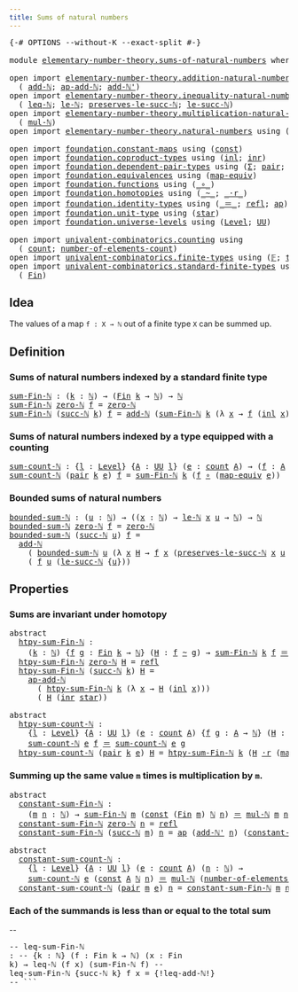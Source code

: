 ```yaml
---
title: Sums of natural numbers
---
```


<pre class="Agda"><a id="49" class="Symbol">{-#</a> <a id="53" class="Keyword">OPTIONS</a> <a id="61" class="Pragma">--without-K</a> <a id="73" class="Pragma">--exact-split</a> <a id="87" class="Symbol">#-}</a>

<a id="92" class="Keyword">module</a> <a id="99" href="elementary-number-theory.sums-of-natural-numbers.html" class="Module">elementary-number-theory.sums-of-natural-numbers</a> <a id="148" class="Keyword">where</a>

<a id="155" class="Keyword">open</a> <a id="160" class="Keyword">import</a> <a id="167" href="elementary-number-theory.addition-natural-numbers.html" class="Module">elementary-number-theory.addition-natural-numbers</a> <a id="217" class="Keyword">using</a>
  <a id="225" class="Symbol">(</a> <a id="227" href="elementary-number-theory.addition-natural-numbers.html#1164" class="Function">add-ℕ</a><a id="232" class="Symbol">;</a> <a id="234" href="elementary-number-theory.addition-natural-numbers.html#1280" class="Function">ap-add-ℕ</a><a id="242" class="Symbol">;</a> <a id="244" href="elementary-number-theory.addition-natural-numbers.html#1237" class="Function">add-ℕ&#39;</a><a id="250" class="Symbol">)</a>
<a id="252" class="Keyword">open</a> <a id="257" class="Keyword">import</a> <a id="264" href="elementary-number-theory.inequality-natural-numbers.html" class="Module">elementary-number-theory.inequality-natural-numbers</a> <a id="316" class="Keyword">using</a>
  <a id="324" class="Symbol">(</a> <a id="326" href="elementary-number-theory.inequality-natural-numbers.html#1660" class="Function">leq-ℕ</a><a id="331" class="Symbol">;</a> <a id="333" href="elementary-number-theory.inequality-natural-numbers.html#2077" class="Function">le-ℕ</a><a id="337" class="Symbol">;</a> <a id="339" href="elementary-number-theory.inequality-natural-numbers.html#11899" class="Function">preserves-le-succ-ℕ</a><a id="358" class="Symbol">;</a> <a id="360" href="elementary-number-theory.inequality-natural-numbers.html#14466" class="Function">le-succ-ℕ</a><a id="369" class="Symbol">)</a>
<a id="371" class="Keyword">open</a> <a id="376" class="Keyword">import</a> <a id="383" href="elementary-number-theory.multiplication-natural-numbers.html" class="Module">elementary-number-theory.multiplication-natural-numbers</a> <a id="439" class="Keyword">using</a>
  <a id="447" class="Symbol">(</a> <a id="449" href="elementary-number-theory.multiplication-natural-numbers.html#1358" class="Function">mul-ℕ</a><a id="454" class="Symbol">)</a>
<a id="456" class="Keyword">open</a> <a id="461" class="Keyword">import</a> <a id="468" href="elementary-number-theory.natural-numbers.html" class="Module">elementary-number-theory.natural-numbers</a> <a id="509" class="Keyword">using</a> <a id="515" class="Symbol">(</a><a id="516" href="elementary-number-theory.natural-numbers.html#1458" class="Datatype">ℕ</a><a id="517" class="Symbol">;</a> <a id="519" href="elementary-number-theory.natural-numbers.html#1479" class="InductiveConstructor">zero-ℕ</a><a id="525" class="Symbol">;</a> <a id="527" href="elementary-number-theory.natural-numbers.html#1492" class="InductiveConstructor">succ-ℕ</a><a id="533" class="Symbol">)</a>

<a id="536" class="Keyword">open</a> <a id="541" class="Keyword">import</a> <a id="548" href="foundation.constant-maps.html" class="Module">foundation.constant-maps</a> <a id="573" class="Keyword">using</a> <a id="579" class="Symbol">(</a><a id="580" href="foundation-core.constant-maps.html#216" class="Function">const</a><a id="585" class="Symbol">)</a>
<a id="587" class="Keyword">open</a> <a id="592" class="Keyword">import</a> <a id="599" href="foundation.coproduct-types.html" class="Module">foundation.coproduct-types</a> <a id="626" class="Keyword">using</a> <a id="632" class="Symbol">(</a><a id="633" href="foundation.coproduct-types.html#1253" class="InductiveConstructor">inl</a><a id="636" class="Symbol">;</a> <a id="638" href="foundation.coproduct-types.html#1276" class="InductiveConstructor">inr</a><a id="641" class="Symbol">)</a>
<a id="643" class="Keyword">open</a> <a id="648" class="Keyword">import</a> <a id="655" href="foundation.dependent-pair-types.html" class="Module">foundation.dependent-pair-types</a> <a id="687" class="Keyword">using</a> <a id="693" class="Symbol">(</a><a id="694" href="foundation-core.dependent-pair-types.html#515" class="Record">Σ</a><a id="695" class="Symbol">;</a> <a id="697" href="foundation-core.dependent-pair-types.html#588" class="InductiveConstructor">pair</a><a id="701" class="Symbol">;</a> <a id="703" href="foundation-core.dependent-pair-types.html#605" class="Field">pr1</a><a id="706" class="Symbol">;</a> <a id="708" href="foundation-core.dependent-pair-types.html#617" class="Field">pr2</a><a id="711" class="Symbol">)</a>
<a id="713" class="Keyword">open</a> <a id="718" class="Keyword">import</a> <a id="725" href="foundation.equivalences.html" class="Module">foundation.equivalences</a> <a id="749" class="Keyword">using</a> <a id="755" class="Symbol">(</a><a id="756" href="foundation-core.equivalences.html#1821" class="Function">map-equiv</a><a id="765" class="Symbol">)</a>
<a id="767" class="Keyword">open</a> <a id="772" class="Keyword">import</a> <a id="779" href="foundation.functions.html" class="Module">foundation.functions</a> <a id="800" class="Keyword">using</a> <a id="806" class="Symbol">(</a><a id="807" href="foundation-core.functions.html#420" class="Function Operator">_∘_</a><a id="810" class="Symbol">)</a>
<a id="812" class="Keyword">open</a> <a id="817" class="Keyword">import</a> <a id="824" href="foundation.homotopies.html" class="Module">foundation.homotopies</a> <a id="846" class="Keyword">using</a> <a id="852" class="Symbol">(</a><a id="853" href="foundation-core.homotopies.html#627" class="Function Operator">_~_</a><a id="856" class="Symbol">;</a> <a id="858" href="foundation-core.homotopies.html#2083" class="Function Operator">_·r_</a><a id="862" class="Symbol">)</a>
<a id="864" class="Keyword">open</a> <a id="869" class="Keyword">import</a> <a id="876" href="foundation.identity-types.html" class="Module">foundation.identity-types</a> <a id="902" class="Keyword">using</a> <a id="908" class="Symbol">(</a><a id="909" href="foundation-core.identity-types.html#1865" class="Function Operator">_＝_</a><a id="912" class="Symbol">;</a> <a id="914" href="foundation-core.identity-types.html#1820" class="InductiveConstructor">refl</a><a id="918" class="Symbol">;</a> <a id="920" href="foundation-core.identity-types.html#4003" class="Function">ap</a><a id="922" class="Symbol">)</a>
<a id="924" class="Keyword">open</a> <a id="929" class="Keyword">import</a> <a id="936" href="foundation.unit-type.html" class="Module">foundation.unit-type</a> <a id="957" class="Keyword">using</a> <a id="963" class="Symbol">(</a><a id="964" href="foundation.unit-type.html#1108" class="InductiveConstructor">star</a><a id="968" class="Symbol">)</a>
<a id="970" class="Keyword">open</a> <a id="975" class="Keyword">import</a> <a id="982" href="foundation.universe-levels.html" class="Module">foundation.universe-levels</a> <a id="1009" class="Keyword">using</a> <a id="1015" class="Symbol">(</a><a id="1016" href="Agda.Primitive.html#597" class="Postulate">Level</a><a id="1021" class="Symbol">;</a> <a id="1023" href="foundation-core.universe-levels.html#235" class="Primitive">UU</a><a id="1025" class="Symbol">)</a>

<a id="1028" class="Keyword">open</a> <a id="1033" class="Keyword">import</a> <a id="1040" href="univalent-combinatorics.counting.html" class="Module">univalent-combinatorics.counting</a> <a id="1073" class="Keyword">using</a>
  <a id="1081" class="Symbol">(</a> <a id="1083" href="univalent-combinatorics.counting.html#1901" class="Function">count</a><a id="1088" class="Symbol">;</a> <a id="1090" href="univalent-combinatorics.counting.html#2029" class="Function">number-of-elements-count</a><a id="1114" class="Symbol">)</a>
<a id="1116" class="Keyword">open</a> <a id="1121" class="Keyword">import</a> <a id="1128" href="univalent-combinatorics.finite-types.html" class="Module">univalent-combinatorics.finite-types</a> <a id="1165" class="Keyword">using</a> <a id="1171" class="Symbol">(</a><a id="1172" href="univalent-combinatorics.finite-types.html#4913" class="Function">𝔽</a><a id="1173" class="Symbol">;</a> <a id="1175" href="univalent-combinatorics.finite-types.html#4952" class="Function">type-𝔽</a><a id="1181" class="Symbol">)</a>
<a id="1183" class="Keyword">open</a> <a id="1188" class="Keyword">import</a> <a id="1195" href="univalent-combinatorics.standard-finite-types.html" class="Module">univalent-combinatorics.standard-finite-types</a> <a id="1241" class="Keyword">using</a>
  <a id="1249" class="Symbol">(</a> <a id="1251" href="univalent-combinatorics.standard-finite-types.html#2523" class="Function">Fin</a><a id="1254" class="Symbol">)</a>
</pre>
## Idea

The values of a map `f : X → ℕ` out of a finite type `X` can be summed up.

## Definition

### Sums of natural numbers indexed by a standard finite type

<pre class="Agda"><a id="sum-Fin-ℕ"></a><a id="1432" href="elementary-number-theory.sums-of-natural-numbers.html#1432" class="Function">sum-Fin-ℕ</a> <a id="1442" class="Symbol">:</a> <a id="1444" class="Symbol">(</a><a id="1445" href="elementary-number-theory.sums-of-natural-numbers.html#1445" class="Bound">k</a> <a id="1447" class="Symbol">:</a> <a id="1449" href="elementary-number-theory.natural-numbers.html#1458" class="Datatype">ℕ</a><a id="1450" class="Symbol">)</a> <a id="1452" class="Symbol">→</a> <a id="1454" class="Symbol">(</a><a id="1455" href="univalent-combinatorics.standard-finite-types.html#2523" class="Function">Fin</a> <a id="1459" href="elementary-number-theory.sums-of-natural-numbers.html#1445" class="Bound">k</a> <a id="1461" class="Symbol">→</a> <a id="1463" href="elementary-number-theory.natural-numbers.html#1458" class="Datatype">ℕ</a><a id="1464" class="Symbol">)</a> <a id="1466" class="Symbol">→</a> <a id="1468" href="elementary-number-theory.natural-numbers.html#1458" class="Datatype">ℕ</a>
<a id="1470" href="elementary-number-theory.sums-of-natural-numbers.html#1432" class="Function">sum-Fin-ℕ</a> <a id="1480" href="elementary-number-theory.natural-numbers.html#1479" class="InductiveConstructor">zero-ℕ</a> <a id="1487" href="elementary-number-theory.sums-of-natural-numbers.html#1487" class="Bound">f</a> <a id="1489" class="Symbol">=</a> <a id="1491" href="elementary-number-theory.natural-numbers.html#1479" class="InductiveConstructor">zero-ℕ</a>
<a id="1498" href="elementary-number-theory.sums-of-natural-numbers.html#1432" class="Function">sum-Fin-ℕ</a> <a id="1508" class="Symbol">(</a><a id="1509" href="elementary-number-theory.natural-numbers.html#1492" class="InductiveConstructor">succ-ℕ</a> <a id="1516" href="elementary-number-theory.sums-of-natural-numbers.html#1516" class="Bound">k</a><a id="1517" class="Symbol">)</a> <a id="1519" href="elementary-number-theory.sums-of-natural-numbers.html#1519" class="Bound">f</a> <a id="1521" class="Symbol">=</a> <a id="1523" href="elementary-number-theory.addition-natural-numbers.html#1164" class="Function">add-ℕ</a> <a id="1529" class="Symbol">(</a><a id="1530" href="elementary-number-theory.sums-of-natural-numbers.html#1432" class="Function">sum-Fin-ℕ</a> <a id="1540" href="elementary-number-theory.sums-of-natural-numbers.html#1516" class="Bound">k</a> <a id="1542" class="Symbol">(λ</a> <a id="1545" href="elementary-number-theory.sums-of-natural-numbers.html#1545" class="Bound">x</a> <a id="1547" class="Symbol">→</a> <a id="1549" href="elementary-number-theory.sums-of-natural-numbers.html#1519" class="Bound">f</a> <a id="1551" class="Symbol">(</a><a id="1552" href="foundation.coproduct-types.html#1253" class="InductiveConstructor">inl</a> <a id="1556" href="elementary-number-theory.sums-of-natural-numbers.html#1545" class="Bound">x</a><a id="1557" class="Symbol">)))</a> <a id="1561" class="Symbol">(</a><a id="1562" href="elementary-number-theory.sums-of-natural-numbers.html#1519" class="Bound">f</a> <a id="1564" class="Symbol">(</a><a id="1565" href="foundation.coproduct-types.html#1276" class="InductiveConstructor">inr</a> <a id="1569" href="foundation.unit-type.html#1108" class="InductiveConstructor">star</a><a id="1573" class="Symbol">))</a>
</pre>
### Sums of natural numbers indexed by a type equipped with a counting

<pre class="Agda"><a id="sum-count-ℕ"></a><a id="1661" href="elementary-number-theory.sums-of-natural-numbers.html#1661" class="Function">sum-count-ℕ</a> <a id="1673" class="Symbol">:</a> <a id="1675" class="Symbol">{</a><a id="1676" href="elementary-number-theory.sums-of-natural-numbers.html#1676" class="Bound">l</a> <a id="1678" class="Symbol">:</a> <a id="1680" href="Agda.Primitive.html#597" class="Postulate">Level</a><a id="1685" class="Symbol">}</a> <a id="1687" class="Symbol">{</a><a id="1688" href="elementary-number-theory.sums-of-natural-numbers.html#1688" class="Bound">A</a> <a id="1690" class="Symbol">:</a> <a id="1692" href="foundation-core.universe-levels.html#235" class="Primitive">UU</a> <a id="1695" href="elementary-number-theory.sums-of-natural-numbers.html#1676" class="Bound">l</a><a id="1696" class="Symbol">}</a> <a id="1698" class="Symbol">(</a><a id="1699" href="elementary-number-theory.sums-of-natural-numbers.html#1699" class="Bound">e</a> <a id="1701" class="Symbol">:</a> <a id="1703" href="univalent-combinatorics.counting.html#1901" class="Function">count</a> <a id="1709" href="elementary-number-theory.sums-of-natural-numbers.html#1688" class="Bound">A</a><a id="1710" class="Symbol">)</a> <a id="1712" class="Symbol">→</a> <a id="1714" class="Symbol">(</a><a id="1715" href="elementary-number-theory.sums-of-natural-numbers.html#1715" class="Bound">f</a> <a id="1717" class="Symbol">:</a> <a id="1719" href="elementary-number-theory.sums-of-natural-numbers.html#1688" class="Bound">A</a> <a id="1721" class="Symbol">→</a> <a id="1723" href="elementary-number-theory.natural-numbers.html#1458" class="Datatype">ℕ</a><a id="1724" class="Symbol">)</a> <a id="1726" class="Symbol">→</a> <a id="1728" href="elementary-number-theory.natural-numbers.html#1458" class="Datatype">ℕ</a>
<a id="1730" href="elementary-number-theory.sums-of-natural-numbers.html#1661" class="Function">sum-count-ℕ</a> <a id="1742" class="Symbol">(</a><a id="1743" href="foundation-core.dependent-pair-types.html#588" class="InductiveConstructor">pair</a> <a id="1748" href="elementary-number-theory.sums-of-natural-numbers.html#1748" class="Bound">k</a> <a id="1750" href="elementary-number-theory.sums-of-natural-numbers.html#1750" class="Bound">e</a><a id="1751" class="Symbol">)</a> <a id="1753" href="elementary-number-theory.sums-of-natural-numbers.html#1753" class="Bound">f</a> <a id="1755" class="Symbol">=</a> <a id="1757" href="elementary-number-theory.sums-of-natural-numbers.html#1432" class="Function">sum-Fin-ℕ</a> <a id="1767" href="elementary-number-theory.sums-of-natural-numbers.html#1748" class="Bound">k</a> <a id="1769" class="Symbol">(</a><a id="1770" href="elementary-number-theory.sums-of-natural-numbers.html#1753" class="Bound">f</a> <a id="1772" href="foundation-core.functions.html#420" class="Function Operator">∘</a> <a id="1774" class="Symbol">(</a><a id="1775" href="foundation-core.equivalences.html#1821" class="Function">map-equiv</a> <a id="1785" href="elementary-number-theory.sums-of-natural-numbers.html#1750" class="Bound">e</a><a id="1786" class="Symbol">))</a>
</pre>
### Bounded sums of natural numbers

<pre class="Agda"><a id="bounded-sum-ℕ"></a><a id="1839" href="elementary-number-theory.sums-of-natural-numbers.html#1839" class="Function">bounded-sum-ℕ</a> <a id="1853" class="Symbol">:</a> <a id="1855" class="Symbol">(</a><a id="1856" href="elementary-number-theory.sums-of-natural-numbers.html#1856" class="Bound">u</a> <a id="1858" class="Symbol">:</a> <a id="1860" href="elementary-number-theory.natural-numbers.html#1458" class="Datatype">ℕ</a><a id="1861" class="Symbol">)</a> <a id="1863" class="Symbol">→</a> <a id="1865" class="Symbol">((</a><a id="1867" href="elementary-number-theory.sums-of-natural-numbers.html#1867" class="Bound">x</a> <a id="1869" class="Symbol">:</a> <a id="1871" href="elementary-number-theory.natural-numbers.html#1458" class="Datatype">ℕ</a><a id="1872" class="Symbol">)</a> <a id="1874" class="Symbol">→</a> <a id="1876" href="elementary-number-theory.inequality-natural-numbers.html#2077" class="Function">le-ℕ</a> <a id="1881" href="elementary-number-theory.sums-of-natural-numbers.html#1867" class="Bound">x</a> <a id="1883" href="elementary-number-theory.sums-of-natural-numbers.html#1856" class="Bound">u</a> <a id="1885" class="Symbol">→</a> <a id="1887" href="elementary-number-theory.natural-numbers.html#1458" class="Datatype">ℕ</a><a id="1888" class="Symbol">)</a> <a id="1890" class="Symbol">→</a> <a id="1892" href="elementary-number-theory.natural-numbers.html#1458" class="Datatype">ℕ</a>
<a id="1894" href="elementary-number-theory.sums-of-natural-numbers.html#1839" class="Function">bounded-sum-ℕ</a> <a id="1908" href="elementary-number-theory.natural-numbers.html#1479" class="InductiveConstructor">zero-ℕ</a> <a id="1915" href="elementary-number-theory.sums-of-natural-numbers.html#1915" class="Bound">f</a> <a id="1917" class="Symbol">=</a> <a id="1919" href="elementary-number-theory.natural-numbers.html#1479" class="InductiveConstructor">zero-ℕ</a>
<a id="1926" href="elementary-number-theory.sums-of-natural-numbers.html#1839" class="Function">bounded-sum-ℕ</a> <a id="1940" class="Symbol">(</a><a id="1941" href="elementary-number-theory.natural-numbers.html#1492" class="InductiveConstructor">succ-ℕ</a> <a id="1948" href="elementary-number-theory.sums-of-natural-numbers.html#1948" class="Bound">u</a><a id="1949" class="Symbol">)</a> <a id="1951" href="elementary-number-theory.sums-of-natural-numbers.html#1951" class="Bound">f</a> <a id="1953" class="Symbol">=</a>
  <a id="1957" href="elementary-number-theory.addition-natural-numbers.html#1164" class="Function">add-ℕ</a>
    <a id="1967" class="Symbol">(</a> <a id="1969" href="elementary-number-theory.sums-of-natural-numbers.html#1839" class="Function">bounded-sum-ℕ</a> <a id="1983" href="elementary-number-theory.sums-of-natural-numbers.html#1948" class="Bound">u</a> <a id="1985" class="Symbol">(λ</a> <a id="1988" href="elementary-number-theory.sums-of-natural-numbers.html#1988" class="Bound">x</a> <a id="1990" href="elementary-number-theory.sums-of-natural-numbers.html#1990" class="Bound">H</a> <a id="1992" class="Symbol">→</a> <a id="1994" href="elementary-number-theory.sums-of-natural-numbers.html#1951" class="Bound">f</a> <a id="1996" href="elementary-number-theory.sums-of-natural-numbers.html#1988" class="Bound">x</a> <a id="1998" class="Symbol">(</a><a id="1999" href="elementary-number-theory.inequality-natural-numbers.html#11899" class="Function">preserves-le-succ-ℕ</a> <a id="2019" href="elementary-number-theory.sums-of-natural-numbers.html#1988" class="Bound">x</a> <a id="2021" href="elementary-number-theory.sums-of-natural-numbers.html#1948" class="Bound">u</a> <a id="2023" href="elementary-number-theory.sums-of-natural-numbers.html#1990" class="Bound">H</a><a id="2024" class="Symbol">)))</a>
    <a id="2032" class="Symbol">(</a> <a id="2034" href="elementary-number-theory.sums-of-natural-numbers.html#1951" class="Bound">f</a> <a id="2036" href="elementary-number-theory.sums-of-natural-numbers.html#1948" class="Bound">u</a> <a id="2038" class="Symbol">(</a><a id="2039" href="elementary-number-theory.inequality-natural-numbers.html#14466" class="Function">le-succ-ℕ</a> <a id="2049" class="Symbol">{</a><a id="2050" href="elementary-number-theory.sums-of-natural-numbers.html#1948" class="Bound">u</a><a id="2051" class="Symbol">}))</a>
</pre>
## Properties

### Sums are invariant under homotopy

<pre class="Agda"><a id="2122" class="Keyword">abstract</a>
  <a id="htpy-sum-Fin-ℕ"></a><a id="2133" href="elementary-number-theory.sums-of-natural-numbers.html#2133" class="Function">htpy-sum-Fin-ℕ</a> <a id="2148" class="Symbol">:</a>
    <a id="2154" class="Symbol">(</a><a id="2155" href="elementary-number-theory.sums-of-natural-numbers.html#2155" class="Bound">k</a> <a id="2157" class="Symbol">:</a> <a id="2159" href="elementary-number-theory.natural-numbers.html#1458" class="Datatype">ℕ</a><a id="2160" class="Symbol">)</a> <a id="2162" class="Symbol">{</a><a id="2163" href="elementary-number-theory.sums-of-natural-numbers.html#2163" class="Bound">f</a> <a id="2165" href="elementary-number-theory.sums-of-natural-numbers.html#2165" class="Bound">g</a> <a id="2167" class="Symbol">:</a> <a id="2169" href="univalent-combinatorics.standard-finite-types.html#2523" class="Function">Fin</a> <a id="2173" href="elementary-number-theory.sums-of-natural-numbers.html#2155" class="Bound">k</a> <a id="2175" class="Symbol">→</a> <a id="2177" href="elementary-number-theory.natural-numbers.html#1458" class="Datatype">ℕ</a><a id="2178" class="Symbol">}</a> <a id="2180" class="Symbol">(</a><a id="2181" href="elementary-number-theory.sums-of-natural-numbers.html#2181" class="Bound">H</a> <a id="2183" class="Symbol">:</a> <a id="2185" href="elementary-number-theory.sums-of-natural-numbers.html#2163" class="Bound">f</a> <a id="2187" href="foundation-core.homotopies.html#627" class="Function Operator">~</a> <a id="2189" href="elementary-number-theory.sums-of-natural-numbers.html#2165" class="Bound">g</a><a id="2190" class="Symbol">)</a> <a id="2192" class="Symbol">→</a> <a id="2194" href="elementary-number-theory.sums-of-natural-numbers.html#1432" class="Function">sum-Fin-ℕ</a> <a id="2204" href="elementary-number-theory.sums-of-natural-numbers.html#2155" class="Bound">k</a> <a id="2206" href="elementary-number-theory.sums-of-natural-numbers.html#2163" class="Bound">f</a> <a id="2208" href="foundation-core.identity-types.html#1865" class="Function Operator">＝</a> <a id="2210" href="elementary-number-theory.sums-of-natural-numbers.html#1432" class="Function">sum-Fin-ℕ</a> <a id="2220" href="elementary-number-theory.sums-of-natural-numbers.html#2155" class="Bound">k</a> <a id="2222" href="elementary-number-theory.sums-of-natural-numbers.html#2165" class="Bound">g</a>
  <a id="2226" href="elementary-number-theory.sums-of-natural-numbers.html#2133" class="Function">htpy-sum-Fin-ℕ</a> <a id="2241" href="elementary-number-theory.natural-numbers.html#1479" class="InductiveConstructor">zero-ℕ</a> <a id="2248" href="elementary-number-theory.sums-of-natural-numbers.html#2248" class="Bound">H</a> <a id="2250" class="Symbol">=</a> <a id="2252" href="foundation-core.identity-types.html#1820" class="InductiveConstructor">refl</a>
  <a id="2259" href="elementary-number-theory.sums-of-natural-numbers.html#2133" class="Function">htpy-sum-Fin-ℕ</a> <a id="2274" class="Symbol">(</a><a id="2275" href="elementary-number-theory.natural-numbers.html#1492" class="InductiveConstructor">succ-ℕ</a> <a id="2282" href="elementary-number-theory.sums-of-natural-numbers.html#2282" class="Bound">k</a><a id="2283" class="Symbol">)</a> <a id="2285" href="elementary-number-theory.sums-of-natural-numbers.html#2285" class="Bound">H</a> <a id="2287" class="Symbol">=</a>
    <a id="2293" href="elementary-number-theory.addition-natural-numbers.html#1280" class="Function">ap-add-ℕ</a>
      <a id="2308" class="Symbol">(</a> <a id="2310" href="elementary-number-theory.sums-of-natural-numbers.html#2133" class="Function">htpy-sum-Fin-ℕ</a> <a id="2325" href="elementary-number-theory.sums-of-natural-numbers.html#2282" class="Bound">k</a> <a id="2327" class="Symbol">(λ</a> <a id="2330" href="elementary-number-theory.sums-of-natural-numbers.html#2330" class="Bound">x</a> <a id="2332" class="Symbol">→</a> <a id="2334" href="elementary-number-theory.sums-of-natural-numbers.html#2285" class="Bound">H</a> <a id="2336" class="Symbol">(</a><a id="2337" href="foundation.coproduct-types.html#1253" class="InductiveConstructor">inl</a> <a id="2341" href="elementary-number-theory.sums-of-natural-numbers.html#2330" class="Bound">x</a><a id="2342" class="Symbol">)))</a>
      <a id="2352" class="Symbol">(</a> <a id="2354" href="elementary-number-theory.sums-of-natural-numbers.html#2285" class="Bound">H</a> <a id="2356" class="Symbol">(</a><a id="2357" href="foundation.coproduct-types.html#1276" class="InductiveConstructor">inr</a> <a id="2361" href="foundation.unit-type.html#1108" class="InductiveConstructor">star</a><a id="2365" class="Symbol">))</a>

<a id="2369" class="Keyword">abstract</a>
  <a id="htpy-sum-count-ℕ"></a><a id="2380" href="elementary-number-theory.sums-of-natural-numbers.html#2380" class="Function">htpy-sum-count-ℕ</a> <a id="2397" class="Symbol">:</a>
    <a id="2403" class="Symbol">{</a><a id="2404" href="elementary-number-theory.sums-of-natural-numbers.html#2404" class="Bound">l</a> <a id="2406" class="Symbol">:</a> <a id="2408" href="Agda.Primitive.html#597" class="Postulate">Level</a><a id="2413" class="Symbol">}</a> <a id="2415" class="Symbol">{</a><a id="2416" href="elementary-number-theory.sums-of-natural-numbers.html#2416" class="Bound">A</a> <a id="2418" class="Symbol">:</a> <a id="2420" href="foundation-core.universe-levels.html#235" class="Primitive">UU</a> <a id="2423" href="elementary-number-theory.sums-of-natural-numbers.html#2404" class="Bound">l</a><a id="2424" class="Symbol">}</a> <a id="2426" class="Symbol">(</a><a id="2427" href="elementary-number-theory.sums-of-natural-numbers.html#2427" class="Bound">e</a> <a id="2429" class="Symbol">:</a> <a id="2431" href="univalent-combinatorics.counting.html#1901" class="Function">count</a> <a id="2437" href="elementary-number-theory.sums-of-natural-numbers.html#2416" class="Bound">A</a><a id="2438" class="Symbol">)</a> <a id="2440" class="Symbol">{</a><a id="2441" href="elementary-number-theory.sums-of-natural-numbers.html#2441" class="Bound">f</a> <a id="2443" href="elementary-number-theory.sums-of-natural-numbers.html#2443" class="Bound">g</a> <a id="2445" class="Symbol">:</a> <a id="2447" href="elementary-number-theory.sums-of-natural-numbers.html#2416" class="Bound">A</a> <a id="2449" class="Symbol">→</a> <a id="2451" href="elementary-number-theory.natural-numbers.html#1458" class="Datatype">ℕ</a><a id="2452" class="Symbol">}</a> <a id="2454" class="Symbol">(</a><a id="2455" href="elementary-number-theory.sums-of-natural-numbers.html#2455" class="Bound">H</a> <a id="2457" class="Symbol">:</a> <a id="2459" href="elementary-number-theory.sums-of-natural-numbers.html#2441" class="Bound">f</a> <a id="2461" href="foundation-core.homotopies.html#627" class="Function Operator">~</a> <a id="2463" href="elementary-number-theory.sums-of-natural-numbers.html#2443" class="Bound">g</a><a id="2464" class="Symbol">)</a> <a id="2466" class="Symbol">→</a>
    <a id="2472" href="elementary-number-theory.sums-of-natural-numbers.html#1661" class="Function">sum-count-ℕ</a> <a id="2484" href="elementary-number-theory.sums-of-natural-numbers.html#2427" class="Bound">e</a> <a id="2486" href="elementary-number-theory.sums-of-natural-numbers.html#2441" class="Bound">f</a> <a id="2488" href="foundation-core.identity-types.html#1865" class="Function Operator">＝</a> <a id="2490" href="elementary-number-theory.sums-of-natural-numbers.html#1661" class="Function">sum-count-ℕ</a> <a id="2502" href="elementary-number-theory.sums-of-natural-numbers.html#2427" class="Bound">e</a> <a id="2504" href="elementary-number-theory.sums-of-natural-numbers.html#2443" class="Bound">g</a>
  <a id="2508" href="elementary-number-theory.sums-of-natural-numbers.html#2380" class="Function">htpy-sum-count-ℕ</a> <a id="2525" class="Symbol">(</a><a id="2526" href="foundation-core.dependent-pair-types.html#588" class="InductiveConstructor">pair</a> <a id="2531" href="elementary-number-theory.sums-of-natural-numbers.html#2531" class="Bound">k</a> <a id="2533" href="elementary-number-theory.sums-of-natural-numbers.html#2533" class="Bound">e</a><a id="2534" class="Symbol">)</a> <a id="2536" href="elementary-number-theory.sums-of-natural-numbers.html#2536" class="Bound">H</a> <a id="2538" class="Symbol">=</a> <a id="2540" href="elementary-number-theory.sums-of-natural-numbers.html#2133" class="Function">htpy-sum-Fin-ℕ</a> <a id="2555" href="elementary-number-theory.sums-of-natural-numbers.html#2531" class="Bound">k</a> <a id="2557" class="Symbol">(</a><a id="2558" href="elementary-number-theory.sums-of-natural-numbers.html#2536" class="Bound">H</a> <a id="2560" href="foundation-core.homotopies.html#2083" class="Function Operator">·r</a> <a id="2563" class="Symbol">(</a><a id="2564" href="foundation-core.equivalences.html#1821" class="Function">map-equiv</a> <a id="2574" href="elementary-number-theory.sums-of-natural-numbers.html#2533" class="Bound">e</a><a id="2575" class="Symbol">))</a>
</pre>
### Summing up the same value `m` times is multiplication by `m`.

<pre class="Agda"><a id="2658" class="Keyword">abstract</a>
  <a id="constant-sum-Fin-ℕ"></a><a id="2669" href="elementary-number-theory.sums-of-natural-numbers.html#2669" class="Function">constant-sum-Fin-ℕ</a> <a id="2688" class="Symbol">:</a>
    <a id="2694" class="Symbol">(</a><a id="2695" href="elementary-number-theory.sums-of-natural-numbers.html#2695" class="Bound">m</a> <a id="2697" href="elementary-number-theory.sums-of-natural-numbers.html#2697" class="Bound">n</a> <a id="2699" class="Symbol">:</a> <a id="2701" href="elementary-number-theory.natural-numbers.html#1458" class="Datatype">ℕ</a><a id="2702" class="Symbol">)</a> <a id="2704" class="Symbol">→</a> <a id="2706" href="elementary-number-theory.sums-of-natural-numbers.html#1432" class="Function">sum-Fin-ℕ</a> <a id="2716" href="elementary-number-theory.sums-of-natural-numbers.html#2695" class="Bound">m</a> <a id="2718" class="Symbol">(</a><a id="2719" href="foundation-core.constant-maps.html#216" class="Function">const</a> <a id="2725" class="Symbol">(</a><a id="2726" href="univalent-combinatorics.standard-finite-types.html#2523" class="Function">Fin</a> <a id="2730" href="elementary-number-theory.sums-of-natural-numbers.html#2695" class="Bound">m</a><a id="2731" class="Symbol">)</a> <a id="2733" href="elementary-number-theory.natural-numbers.html#1458" class="Datatype">ℕ</a> <a id="2735" href="elementary-number-theory.sums-of-natural-numbers.html#2697" class="Bound">n</a><a id="2736" class="Symbol">)</a> <a id="2738" href="foundation-core.identity-types.html#1865" class="Function Operator">＝</a> <a id="2740" href="elementary-number-theory.multiplication-natural-numbers.html#1358" class="Function">mul-ℕ</a> <a id="2746" href="elementary-number-theory.sums-of-natural-numbers.html#2695" class="Bound">m</a> <a id="2748" href="elementary-number-theory.sums-of-natural-numbers.html#2697" class="Bound">n</a>
  <a id="2752" href="elementary-number-theory.sums-of-natural-numbers.html#2669" class="Function">constant-sum-Fin-ℕ</a> <a id="2771" href="elementary-number-theory.natural-numbers.html#1479" class="InductiveConstructor">zero-ℕ</a> <a id="2778" href="elementary-number-theory.sums-of-natural-numbers.html#2778" class="Bound">n</a> <a id="2780" class="Symbol">=</a> <a id="2782" href="foundation-core.identity-types.html#1820" class="InductiveConstructor">refl</a>
  <a id="2789" href="elementary-number-theory.sums-of-natural-numbers.html#2669" class="Function">constant-sum-Fin-ℕ</a> <a id="2808" class="Symbol">(</a><a id="2809" href="elementary-number-theory.natural-numbers.html#1492" class="InductiveConstructor">succ-ℕ</a> <a id="2816" href="elementary-number-theory.sums-of-natural-numbers.html#2816" class="Bound">m</a><a id="2817" class="Symbol">)</a> <a id="2819" href="elementary-number-theory.sums-of-natural-numbers.html#2819" class="Bound">n</a> <a id="2821" class="Symbol">=</a> <a id="2823" href="foundation-core.identity-types.html#4003" class="Function">ap</a> <a id="2826" class="Symbol">(</a><a id="2827" href="elementary-number-theory.addition-natural-numbers.html#1237" class="Function">add-ℕ&#39;</a> <a id="2834" href="elementary-number-theory.sums-of-natural-numbers.html#2819" class="Bound">n</a><a id="2835" class="Symbol">)</a> <a id="2837" class="Symbol">(</a><a id="2838" href="elementary-number-theory.sums-of-natural-numbers.html#2669" class="Function">constant-sum-Fin-ℕ</a> <a id="2857" href="elementary-number-theory.sums-of-natural-numbers.html#2816" class="Bound">m</a> <a id="2859" href="elementary-number-theory.sums-of-natural-numbers.html#2819" class="Bound">n</a><a id="2860" class="Symbol">)</a>

<a id="2863" class="Keyword">abstract</a>
  <a id="constant-sum-count-ℕ"></a><a id="2874" href="elementary-number-theory.sums-of-natural-numbers.html#2874" class="Function">constant-sum-count-ℕ</a> <a id="2895" class="Symbol">:</a>
    <a id="2901" class="Symbol">{</a><a id="2902" href="elementary-number-theory.sums-of-natural-numbers.html#2902" class="Bound">l</a> <a id="2904" class="Symbol">:</a> <a id="2906" href="Agda.Primitive.html#597" class="Postulate">Level</a><a id="2911" class="Symbol">}</a> <a id="2913" class="Symbol">{</a><a id="2914" href="elementary-number-theory.sums-of-natural-numbers.html#2914" class="Bound">A</a> <a id="2916" class="Symbol">:</a> <a id="2918" href="foundation-core.universe-levels.html#235" class="Primitive">UU</a> <a id="2921" href="elementary-number-theory.sums-of-natural-numbers.html#2902" class="Bound">l</a><a id="2922" class="Symbol">}</a> <a id="2924" class="Symbol">(</a><a id="2925" href="elementary-number-theory.sums-of-natural-numbers.html#2925" class="Bound">e</a> <a id="2927" class="Symbol">:</a> <a id="2929" href="univalent-combinatorics.counting.html#1901" class="Function">count</a> <a id="2935" href="elementary-number-theory.sums-of-natural-numbers.html#2914" class="Bound">A</a><a id="2936" class="Symbol">)</a> <a id="2938" class="Symbol">(</a><a id="2939" href="elementary-number-theory.sums-of-natural-numbers.html#2939" class="Bound">n</a> <a id="2941" class="Symbol">:</a> <a id="2943" href="elementary-number-theory.natural-numbers.html#1458" class="Datatype">ℕ</a><a id="2944" class="Symbol">)</a> <a id="2946" class="Symbol">→</a>
    <a id="2952" href="elementary-number-theory.sums-of-natural-numbers.html#1661" class="Function">sum-count-ℕ</a> <a id="2964" href="elementary-number-theory.sums-of-natural-numbers.html#2925" class="Bound">e</a> <a id="2966" class="Symbol">(</a><a id="2967" href="foundation-core.constant-maps.html#216" class="Function">const</a> <a id="2973" href="elementary-number-theory.sums-of-natural-numbers.html#2914" class="Bound">A</a> <a id="2975" href="elementary-number-theory.natural-numbers.html#1458" class="Datatype">ℕ</a> <a id="2977" href="elementary-number-theory.sums-of-natural-numbers.html#2939" class="Bound">n</a><a id="2978" class="Symbol">)</a> <a id="2980" href="foundation-core.identity-types.html#1865" class="Function Operator">＝</a> <a id="2982" href="elementary-number-theory.multiplication-natural-numbers.html#1358" class="Function">mul-ℕ</a> <a id="2988" class="Symbol">(</a><a id="2989" href="univalent-combinatorics.counting.html#2029" class="Function">number-of-elements-count</a> <a id="3014" href="elementary-number-theory.sums-of-natural-numbers.html#2925" class="Bound">e</a><a id="3015" class="Symbol">)</a> <a id="3017" href="elementary-number-theory.sums-of-natural-numbers.html#2939" class="Bound">n</a>
  <a id="3021" href="elementary-number-theory.sums-of-natural-numbers.html#2874" class="Function">constant-sum-count-ℕ</a> <a id="3042" class="Symbol">(</a><a id="3043" href="foundation-core.dependent-pair-types.html#588" class="InductiveConstructor">pair</a> <a id="3048" href="elementary-number-theory.sums-of-natural-numbers.html#3048" class="Bound">m</a> <a id="3050" href="elementary-number-theory.sums-of-natural-numbers.html#3050" class="Bound">e</a><a id="3051" class="Symbol">)</a> <a id="3053" href="elementary-number-theory.sums-of-natural-numbers.html#3053" class="Bound">n</a> <a id="3055" class="Symbol">=</a> <a id="3057" href="elementary-number-theory.sums-of-natural-numbers.html#2669" class="Function">constant-sum-Fin-ℕ</a> <a id="3076" href="elementary-number-theory.sums-of-natural-numbers.html#3048" class="Bound">m</a> <a id="3078" href="elementary-number-theory.sums-of-natural-numbers.html#3053" class="Bound">n</a>
</pre>
### Each of the summands is less than or equal to the total sum

-- <pre class="Agda"><a id="3161" class="Comment">-- leq-sum-Fin-ℕ :</a>
<a id="3180" class="Comment">--   {k : ℕ} (f : Fin k → ℕ) (x : Fin k) → leq-ℕ (f x) (sum-Fin-ℕ f)</a>
<a id="3249" class="Comment">-- leq-sum-Fin-ℕ {succ-ℕ k} f x = {!leq-add-ℕ!}</a>
<a id="3297" class="Comment">-- ```</a>
</pre>